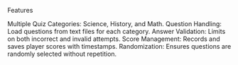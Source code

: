 Features

Multiple Quiz Categories: Science, History, and Math.
Question Handling: Load questions from text files for each category.
Answer Validation: Limits on both incorrect and invalid attempts.
Score Management: Records and saves player scores with timestamps.
Randomization: Ensures questions are randomly selected without repetition.
